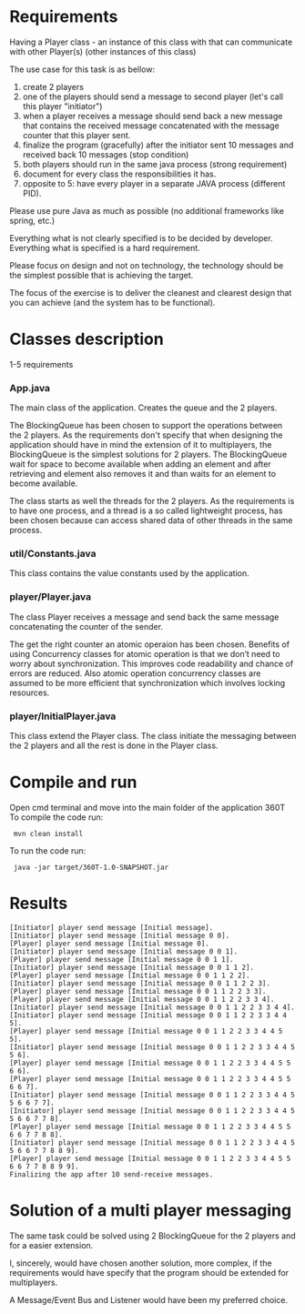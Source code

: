 # Requirements



Having a Player class - an instance of this class with that can communicate with other Player(s) (other instances of this class)

The use case for this task is as bellow:

1. create 2 players
2. one of the players should send a message to second player (let's call this player "initiator")
3. when a player receives a message should send back a new message that contains 
the received message concatenated with the message counter that this player sent.
4. finalize the program (gracefully) after the initiator sent 10 messages and received back 10 messages (stop condition)
5. both players should run in the same java process (strong requirement)
6. document for every class the responsibilities it has.
7. opposite to 5: have every player in a separate JAVA process (different PID).

Please use pure Java as much as possible (no additional frameworks like spring, etc.)

Everything what is not clearly specified is to be decided by developer. Everything what is specified is a hard requirement.

Please focus on design and not on technology, the technology should be the simplest possible that is achieving the target.

The focus of the exercise is to deliver the cleanest and clearest design that you can achieve (and the system has to be functional).


# Classes description
1-5 requirements

### App.java
The main class of the application. Creates the queue and the 2 players.

The BlockingQueue has been chosen to support the operations between the 2 players. As the requirements don't specify that when designing the
application should have in mind the extension of it to multiplayers, the BlockingQueue is the simplest solutions for 2 players.
The BlockingQueue wait for space to become available when adding an element and after retrieving and element also removes it and than
waits for an element to become available.

The class starts as well the threads for the 2 players. As the requirements is to have one process, and a thread is a so called lightweight process,
has been chosen because can access shared data of other threads in the same process.

### util/Constants.java
This class contains the value constants used by the application.

### player/Player.java
The class Player receives a message and send back the same message concatenating the counter of the sender.

The get the right counter an atomic operaion has been chosen. Benefits of using Concurrency classes for atomic operation is that we don’t 
need to worry about synchronization. This improves code readability and chance of errors are reduced. Also atomic operation concurrency classes 
are assumed to be more efficient that synchronization which involves locking resources.

### player/InitialPlayer.java
This class extend the Player class. The class initiate the messaging between the 2 players and all the rest is done in the Player class.

# Compile and run
Open cmd terminal and move into the main folder of the application 360T
To compile the code run:
```
 mvn clean install
```


To run the code run: 
```
 java -jar target/360T-1.0-SNAPSHOT.jar
```



# Results
```
[Initiator] player send message [Initial message].
[Initiator] player send message [Initial message 0 0].
[Player] player send message [Initial message 0].
[Initiator] player send message [Initial message 0 0 1].
[Player] player send message [Initial message 0 0 1 1].
[Initiator] player send message [Initial message 0 0 1 1 2].
[Player] player send message [Initial message 0 0 1 1 2 2].
[Initiator] player send message [Initial message 0 0 1 1 2 2 3].
[Player] player send message [Initial message 0 0 1 1 2 2 3 3].
[Player] player send message [Initial message 0 0 1 1 2 2 3 3 4].
[Initiator] player send message [Initial message 0 0 1 1 2 2 3 3 4 4].
[Initiator] player send message [Initial message 0 0 1 1 2 2 3 3 4 4 5].
[Player] player send message [Initial message 0 0 1 1 2 2 3 3 4 4 5 5].
[Initiator] player send message [Initial message 0 0 1 1 2 2 3 3 4 4 5 5 6].
[Player] player send message [Initial message 0 0 1 1 2 2 3 3 4 4 5 5 6 6].
[Player] player send message [Initial message 0 0 1 1 2 2 3 3 4 4 5 5 6 6 7].
[Initiator] player send message [Initial message 0 0 1 1 2 2 3 3 4 4 5 5 6 6 7 7].
[Initiator] player send message [Initial message 0 0 1 1 2 2 3 3 4 4 5 5 6 6 7 7 8].
[Player] player send message [Initial message 0 0 1 1 2 2 3 3 4 4 5 5 6 6 7 7 8 8].
[Initiator] player send message [Initial message 0 0 1 1 2 2 3 3 4 4 5 5 6 6 7 7 8 8 9].
[Player] player send message [Initial message 0 0 1 1 2 2 3 3 4 4 5 5 6 6 7 7 8 8 9 9].
Finalizing the app after 10 send-receive messages.
```

# Solution of a multi player messaging
The same task could be solved using 2 BlockingQueue for the 2 players and for a easier extension.

I, sincerely, would have chosen another solution, more complex, if the requirements would have specify that the program should be extended for multiplayers.

A Message/Event Bus and Listener would have been my preferred choice.
